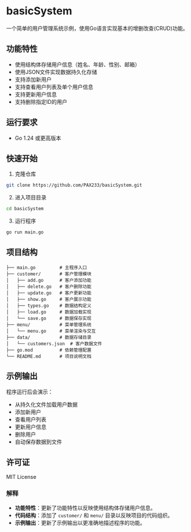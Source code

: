 # basicSystem

一个简单的用户管理系统示例，使用Go语言实现基本的增删改查(CRUD)功能。

## 功能特性

- 使用结构体存储用户信息（姓名、年龄、性别、邮箱）
- 使用JSON文件实现数据持久化存储
- 支持添加新用户
- 支持查看用户列表及单个用户信息
- 支持更新用户信息
- 支持删除指定ID的用户

## 运行要求

- Go 1.24 或更高版本

## 快速开始

1. 克隆仓库
```bash
git clone https://github.com/PAX233/basicSystem.git
```

2. 进入项目目录
```bash
cd basicSystem
```

3. 运行程序
```bash
go run main.go
```

## 项目结构

```
├── main.go         # 主程序入口
├── customer/       # 客户管理模块
│   ├── add.go      # 客户添加功能
│   ├── delete.go   # 客户删除功能
│   ├── update.go   # 客户更新功能
│   ├── show.go     # 客户展示功能
│   ├── types.go    # 数据结构定义
│   ├── load.go     # 数据加载实现
│   └── save.go     # 数据保存实现
├── menu/           # 菜单管理系统
│   └── menu.go     # 菜单渲染与交互
├── data/           # 数据存储目录
│   └── customers.json  # 客户数据文件
├── go.mod          # 依赖管理配置
└── README.md       # 项目说明文档
```

## 示例输出

程序运行后会演示：
- 从持久化文件加载用户数据
- 添加新用户
- 查看用户列表
- 更新用户信息
- 删除用户
- 自动保存数据到文件

## 许可证
MIT License

### 解释
- **功能特性**：更新了功能特性以反映使用结构体存储用户信息。
- **代码结构**：添加了 `customer/` 和 `menu/` 目录以反映项目的代码组织。
- **示例输出**：更新了示例输出以更准确地描述程序的功能。
